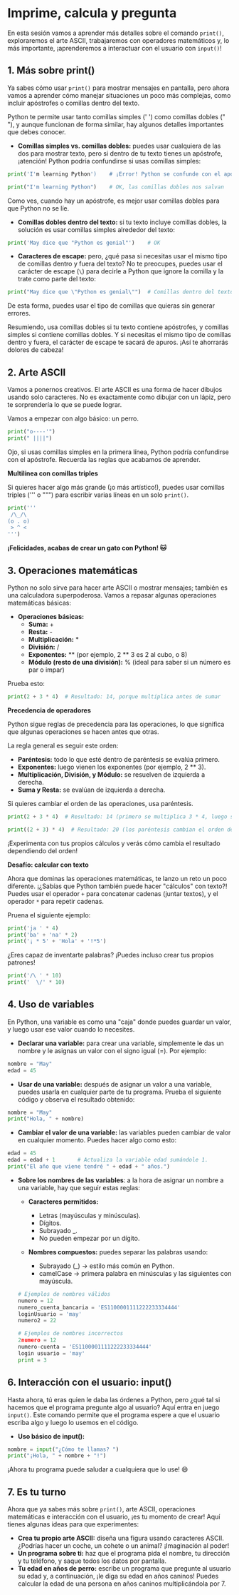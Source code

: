 # Imprime, calcula y pregunta

En esta sesión vamos a aprender más detalles sobre el comando `print()`, exploraremos el arte ASCII, trabajaremos con operadores matemáticos y, lo más importante, ¡aprenderemos a interactuar con el usuario con `input()`! 

## 1. Más sobre print()

Ya sabes cómo usar `print()` para mostrar mensajes en pantalla, pero ahora vamos a aprender cómo manejar situaciones un poco más complejas, como incluir apóstrofes o comillas dentro del texto. 

Python te permite usar tanto comillas simples (' ') como comillas dobles (" "), y aunque funcionan de forma similar, hay algunos detalles importantes que debes conocer.

* **Comillas simples vs. comillas dobles:** puedes usar cualquiera de las dos para mostrar texto, pero si dentro de tu texto tienes un apóstrofe, ¡atención! Python podría confundirse si usas comillas simples:

```py
print('I'm learning Python')    # ¡Error! Python se confunde con el apóstrofe
```

```py
print("I'm learning Python")    # OK, las comillas dobles nos salvan
```

Como ves, cuando hay un apóstrofe, es mejor usar comillas dobles para que Python no se líe.

* **Comillas dobles dentro del texto:** si tu texto incluye comillas dobles, la solución es usar comillas simples alrededor del texto:

```py
print('May dice que "Python es genial"')    # OK
```

* **Caracteres de escape:** pero, ¿qué pasa si necesitas usar el mismo tipo de comillas dentro y fuera del texto? No te preocupes, puedes usar el carácter de escape (`\`) para decirle a Python que ignore la comilla y la trate como parte del texto:

```py
print("May dice que \"Python es genial\"")  # Comillas dentro del texto, sin dramas
```

De esta forma, puedes usar el tipo de comillas que quieras sin generar errores.

Resumiendo, usa comillas dobles si tu texto contiene apóstrofes, y comillas simples si contiene comillas dobles. Y si necesitas el mismo tipo de comillas dentro y fuera, el carácter de escape te sacará de apuros. ¡Así te ahorrarás dolores de cabeza!

## 2. Arte ASCII

Vamos a ponernos creativos. El arte ASCII es una forma de hacer dibujos usando solo caracteres. No es exactamente como dibujar con un lápiz, pero te sorprendería lo que se puede lograr. 

Vamos a empezar con algo básico: un perro.

```py
print("o----'")
print(" ||||")
```

Ojo, si usas comillas simples en la primera línea, Python podría confundirse con el apóstrofe. Recuerda las reglas que acabamos de aprender.

**Multilínea con comillas triples**

Si quieres hacer algo más grande (¡o más artístico!), puedes usar comillas triples (''' o """) para escribir varias líneas en un solo `print()`.

```py
print('''
 /\_/\
(o . o)
 > ^ <
''')
```

**¡Felicidades, acabas de crear un gato con Python! 🐱**

## 3. Operaciones matemáticas

Python no solo sirve para hacer arte ASCII o mostrar mensajes; también es una calculadora superpoderosa. Vamos a repasar algunas operaciones matemáticas básicas:

* **Operaciones básicas:**
    * **Suma:** +
    * **Resta:** -
    * **Multiplicación:** *
    * **División:** /
    * **Exponentes:** ** (por ejemplo, 2 ** 3 es 2 al cubo, o 8)
    * **Módulo (resto de una división):** % (ideal para saber si un número es par o impar)

Prueba esto:

```py
print(2 + 3 * 4)  # Resultado: 14, porque multiplica antes de sumar
```

**Precedencia de operadores**

Python sigue reglas de precedencia para las operaciones, lo que significa que algunas operaciones se hacen antes que otras. 

La regla general es seguir este orden: 
* **Paréntesis:** todo lo que esté dentro de paréntesis se evalúa primero.
* **Exponentes:** luego vienen los exponentes (por ejemplo, 2 ** 3).
* **Multiplicación, División, y Módulo:** se resuelven de izquierda a derecha.
* **Suma y Resta:** se evalúan de izquierda a derecha.

Si quieres cambiar el orden de las operaciones, usa paréntesis.

```py
print(2 + 3 * 4)  # Resultado: 14 (primero se multiplica 3 * 4, luego se suma 2)
```

```py
print((2 + 3) * 4)  # Resultado: 20 (los paréntesis cambian el orden de evaluación)
```

¡Experimenta con tus propios cálculos y verás cómo cambia el resultado dependiendo del orden!

**Desafío: calcular con texto**

Ahora que dominas las operaciones matemáticas, te lanzo un reto un poco diferente. ¡¿Sabías que Python también puede hacer "cálculos" con texto?! Puedes usar el operador `+` para concatenar cadenas (juntar textos), y el operador `*` para repetir cadenas.

Pruena el siguiente ejemplo: 

```py
print('ja ' * 4)
print('ba' + 'na' * 2)
print('¡ * 5' + 'Hola' + '!*5')
```

¿Eres capaz de inventarte palabras? ¡Puedes incluso crear tus propios patrones!

```py
print('/\ ' * 10)
print('  \/' * 10)
```

## 4. Uso de variables

En Python, una variable es como una "caja" donde puedes guardar un valor, y luego usar ese valor cuando lo necesites.

* **Declarar una variable:** para crear una variable, simplemente le das un nombre y le asignas un valor con el signo igual (=). Por ejemplo:

```py
nombre = "May"
edad = 45
```

* **Usar de una variable:** después de asignar un valor a una variable, puedes usarla en cualquier parte de tu programa. Prueba el siguiente código y observa el resultado obtenido:

```py
nombre = "May"
print("Hola, " + nombre) 
```

* **Cambiar el valor de una variable:** las variables pueden cambiar de valor en cualquier momento. Puedes hacer algo como esto:

```py
edad = 45
edad = edad + 1       # Actualiza la variable edad sumándole 1.    
print("El año que viene tendré " + edad + " años.")
```

* **Sobre los nombres de las variables**: a la hora de asignar un nombre a una variable, hay que seguir estas reglas:

    * **Caracteres permitidos:**
      * Letras (mayúsculas y minúsculas).
      * Dígitos.
      * Subrayado _.
      * No pueden empezar por un dígito.

    * **Nombres compuestos:** puedes separar las palabras usando:
      * Subrayado (_) → estilo más común en Python.
      * camelCase → primera palabra en minúsculas y las siguientes con mayúscula.

    ```py
    # Ejemplos de nombres válidos
    numero = 12
    numero_cuenta_bancaria = 'ES1100001111222233334444'
    loginUsuario = 'may'
    numero2 = 22
    ```

    ```py
    # Ejemplos de nombres incorrectos
    2numero = 12 
    numero-cuenta = 'ES1100001111222233334444' 
    login usuario = 'may'  
    print = 3
    ```

## 6. Interacción con el usuario: input()

Hasta ahora, tú eras quien le daba las órdenes a Python, pero ¿qué tal si hacemos que el programa pregunte algo al usuario? Aquí entra en juego `input()`. Este comando permite que el programa espere a que el usuario escriba algo y luego lo usemos en el código.

* **Uso básico de input():**
  
```py
nombre = input("¿Cómo te llamas? ")
print("¡Hola, " + nombre + "!")
```

¡Ahora tu programa puede saludar a cualquiera que lo use! 😄

## 7. Es tu turno 

Ahora que ya sabes más sobre `print()`, arte ASCII, operaciones matemáticas e interacción con el usuario, ¡es tu momento de crear! Aquí tienes algunas ideas para que experimentes:

* **Crea tu propio arte ASCII:** diseña una figura usando caracteres ASCII. ¿Podrías hacer un coche, un cohete o un animal? ¡Imaginación al poder!
* **Un programa sobre ti:** haz que el programa pida el nombre, tu dirección y tu teléfono, y saque todos los datos por pantalla.
* **Tu edad en años de perro:** escribe un programa que pregunte al usuario su edad y, a continuación, ¡le diga su edad en años caninos! Puedes calcular la edad de una persona en años caninos multiplicándola por 7.



